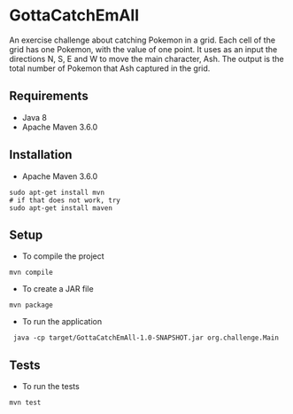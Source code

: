 # GottaCatchEmAll
An exercise challenge about catching Pokemon in a grid. Each cell of the grid has one Pokemon, with the value of one point. It uses as an input the directions N, S, E and W to move the main character, Ash. The output is the total number of Pokemon that Ash captured in the grid.

## Requirements
* Java 8
* Apache Maven 3.6.0

## Installation
* Apache Maven 3.6.0
```
sudo apt-get install mvn
# if that does not work, try
sudo apt-get install maven
```
## Setup
* To compile the project
```
mvn compile
```
* To create a JAR file
```
mvn package
```
* To run the application
```
 java -cp target/GottaCatchEmAll-1.0-SNAPSHOT.jar org.challenge.Main
```

## Tests
* To run the tests
```
mvn test
```
